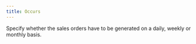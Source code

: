 ```yaml
---
title: Occurs
---
```



Specify whether the sales orders have to be generated on a daily, weekly  or monthly basis.

